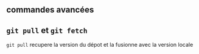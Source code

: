 ## commandes avancées

## `git pull` et `git fetch`

`git pull` recupere la version du dépot et la fusionne avec la version locale
